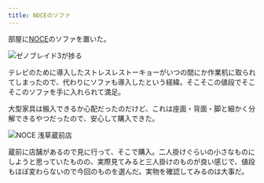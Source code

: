 ```yaml
---
title: NOCEのソファ
---
```

部屋に[NOCE](https://www.noce.co.jp/)のソファを置いた。

![](https://lh3.googleusercontent.com/O8jKq5WQmDKD8pRsYx7m6n5Uwrd92T9fPgqvCTm7dy5Au7sFbs-xobpmtxCUAgSQuiU3rDL9UsSYMCOQestxJOLhl_8n6SC_aAIcbqjcVtUr45KpBOq48QduMgvINprDMYu8knLWRZa4EAMFT-4EOg8 "ゼノブレイド3が捗る")

テレビのために導入したストレスレストーキョーがいつの間にか作業机に取られてしまったので、代わりにソファも導入したという経緯。そこそこの値段でそこそこのソファを手に入れられて満足。

大型家具は搬入できるか心配だったのだけど、これは座面・背面・脚と細かく分解できるやつだったので、安心して購入できた。

![](https://lh6.googleusercontent.com/Rv2oO3k9_yVzXnDAi7ucTCYI9HygBjf_B9ZfbpdFb9ti9-E9wKiZMwwEQhe7gp4v42Km95BCQB94zBltlBF6ytulRbfXOW5tI8VegR-mQeL0U7vhCmYQolSZ93e5F9fRUFrMtiiVBJ7phjLqAWCdfX4 "NOCE 浅草蔵前店")

蔵前に店舗があるので見に行って、そこで購入。二人掛けぐらいの小さなものにしようと思っていたものの、実際見てみると三人掛けのものが良い感じで、値段もほぼ変わらないので今回のものを選んだ。実物を確認してみるのは大事だ。
